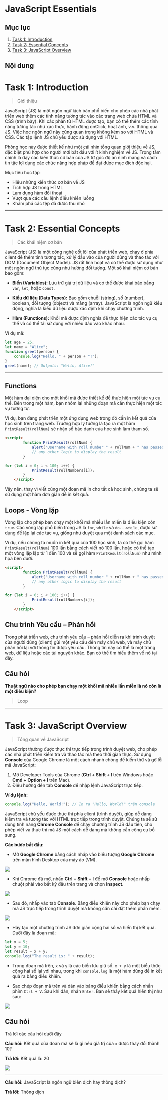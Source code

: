 # JavaScript Essentials

## Mục lục

1. [Task 1: Introduction](#task-1-introduction)
2. [Task 2: Essential Concepts](#task-2-essential-concepts)
3. [Task 3: JavaScript Overview](#task-3-javascript-overview)


## Nội dung


# Task 1: Introduction
>Giới thiệu

JavaScript (JS) là một ngôn ngữ kịch bản phổ biến cho phép các nhà phát triển web thêm các tính năng tương tác vào các trang web chứa HTML và CSS (trình bày). Khi các phần tử HTML được tạo, bạn có thể thêm các tính năng tương tác như xác thực, hành động onClick, hoạt ảnh, v.v. thông qua JS. Việc học ngôn ngữ này cũng quan trọng không kém so với HTML và CSS. Các tập lệnh JS chủ yếu được sử dụng với HTML.

Phòng học này được thiết kế như một cái nhìn tổng quan giới thiệu về JS, đặc biệt phù hợp cho người mới bắt đầu với ít kinh nghiệm về JS. Trọng tâm chính là dạy các kiến thức cơ bản của JS từ góc độ an ninh mạng và cách tin tặc lợi dụng các chức năng hợp pháp để đạt được mục đích độc hại.

Mục tiêu học tập

* Hiểu những kiến thức cơ bản về JS
* Tích hợp JS trong HTML
* Lạm dụng hàm đối thoại
* Vượt qua các câu lệnh điều khiển luồng
* Khám phá các tệp đã được thu nhỏ

---

# Task 2: Essential Concepts
>Các khái niệm cơ bản

JavaScript (JS) là một công nghệ cốt lõi của phát triển web, chạy ở phía client để thêm tính tương tác, xử lý đầu vào của người dùng và thao tác với DOM (Document Object Model). JS rất linh hoạt và có thể được sử dụng như một ngôn ngữ thủ tục cũng như hướng đối tượng. Một số khái niệm cơ bản bao gồm:

* **Biến (Variables):** Lưu trữ giá trị dữ liệu và có thể được khai báo bằng `var`, `let`, hoặc `const`.

* **Kiểu dữ liệu (Data Types):** Bao gồm chuỗi (string), số (number), boolean, đối tượng (object) và mảng (array). JavaScript là ngôn ngữ kiểu động, nghĩa là kiểu dữ liệu được xác định khi chạy chương trình.

* **Hàm (Functions):** Khối mã được định nghĩa để thực hiện các tác vụ cụ thể và có thể tái sử dụng với nhiều đầu vào khác nhau.

Ví dụ mã:

```javascript
let age = 25;
let name = "Alice";
function greet(person) {
    console.log("Hello, " + person + "!");
}
greet(name); // Outputs: "Hello, Alice!"
```

---

## Functions


Một hàm đại diện cho một khối mã được thiết kế để thực hiện một tác vụ cụ thể. Bên trong một hàm, bạn nhóm lại những đoạn mã cần thực hiện một tác vụ tương tự.

Ví dụ, bạn đang phát triển một ứng dụng web trong đó cần in kết quả của học sinh trên trang web. Trường hợp lý tưởng là tạo ra một hàm `PrintResult(rollNum)` sẽ nhận số báo danh của học sinh làm tham số.

```html
<script>
        function PrintResult(rollNum) {
            alert("Username with roll number " + rollNum + " has passed the exam");
            // any other logic to display the result
        }

for (let i = 0; i < 100; i++) {
            PrintResult(rollNumbers[i]);
        }
    </script>
```

Vậy nên, thay vì viết cùng một đoạn mã in cho tất cả học sinh, chúng ta sẽ sử dụng một hàm đơn giản để in kết quả.


## Loops - Vòng lặp

Vòng lặp cho phép bạn chạy một khối mã nhiều lần miễn là điều kiện còn `true`. Các vòng lặp phổ biến trong JS là `for`, `while` và `do...while`, được sử dụng để lặp lại các tác vụ, giống như duyệt qua một danh sách các mục.

Ví dụ, nếu chúng ta muốn in kết quả của 100 học sinh, ta có thể gọi hàm `PrintResult(rollNum)` 100 lần bằng cách viết nó 100 lần, hoặc có thể tạo một vòng lặp lặp từ 1 đến 100 và sẽ gọi hàm `PrintResult(rollNum)` như minh họa bên dưới.

```html
<script>
        function PrintResult(rollNum) {
            alert("Username with roll number " + rollNum + " has passed the exam");
            // any other logic to display the result
        }

for (let i = 0; i < 100; i++) {
            PrintResult(rollNumbers[i]);
        }
    </script>
```

## Chu trình Yêu cầu – Phản hồi

Trong phát triển web, chu trình yêu cầu – phản hồi diễn ra khi trình duyệt của người dùng (client) gửi một yêu cầu đến máy chủ web, và máy chủ phản hồi lại với thông tin được yêu cầu. Thông tin này có thể là một trang web, dữ liệu hoặc các tài nguyên khác. Bạn có thể tìm hiểu thêm về nó tại đây.

## Câu hỏi

**Thuật ngữ nào cho phép bạn chạy một khối mã nhiều lần miễn là nó còn là một điều kiện?**
> Loop

---

# Task 3: JavaScript Overview
>Tổng quan về JavaScript

JavaScript thường được thực thi trực tiếp trong trình duyệt web, cho phép các nhà phát triển kiểm tra và thao tác mã theo thời gian thực. Sử dụng **Console** của Google Chrome là một cách nhanh chóng để kiểm thử và gỡ lỗi mã JavaScript:

1. Mở Developer Tools của Chrome (**Ctrl + Shift + I** trên Windows hoặc **Cmd + Option + I** trên Mac).
2. Điều hướng đến tab **Console** để nhập lệnh JavaScript trực tiếp.

**Ví dụ lệnh:**

```javascript
console.log("Hello, World!"); // In ra "Hello, World!" trên console
```

JavaScript chủ yếu được thực thi phía client (trình duyệt), giúp dễ dàng kiểm tra và tương tác với HTML trực tiếp trong trình duyệt. Chúng ta sẽ sử dụng tính năng **Chrome Console** để chạy chương trình JS đầu tiên, cho phép viết và thực thi mã JS một cách dễ dàng mà không cần công cụ bổ sung.

**Các bước bắt đầu:**

* Mở **Google Chrome** bằng cách nhấp vào biểu tượng **Google Chrome** trên màn hình Desktop của máy ảo (VM).

![](./img/2_JavaScript_Essentials/3.1webp)

* Khi Chrome đã mở, nhấn **Ctrl + Shift + I** để mở **Console** hoặc nhấp chuột phải vào bất kỳ đâu trên trang và chọn **Inspect**.

![](./img/2_JavaScript_Essentials/3.2.webp)

* Sau đó, nhấp vào tab **Console**. Bảng điều khiển này cho phép bạn chạy mã JS trực tiếp trong trình duyệt mà không cần cài đặt thêm phần mềm.

![](./img/2_JavaScript_Essentials/3.3.webp)

* Hãy tạo một chương trình JS đơn giản cộng hai số và hiển thị kết quả. Dưới đây là đoạn mã:

```javascript
let x = 5;
let y = 10;
let result = x + y;
console.log("The result is: " + result);
```

* Trong đoạn mã trên, `x` và `y` là các biến lưu giữ số. `x + y` là một biểu thức cộng hai số lại với nhau, trong khi `console.log` là một hàm dùng để in kết quả ra bảng điều khiển.

* Sao chép đoạn mã trên và dán vào bảng điều khiển bằng cách nhấn phím `Ctrl + V`. Sau khi dán, nhấn `Enter`. Bạn sẽ thấy kết quả hiển thị như sau:

![](./img/2_JavaScript_Essentials/3.4.webp)

## Câu hỏi

Trả lời các câu hỏi dưới đây

**Câu hỏi:** Kết quả của đoạn mã sẽ là gì nếu giá trị của `x` được thay đổi thành 10?

**Trả lời:** Kết quả là: 20

![](./img/2_JavaScript_Essentials/3.5.png)

---

**Câu hỏi:** JavaScript là ngôn ngữ biên dịch hay thông dịch?

**Trả lời:** Thông dịch
